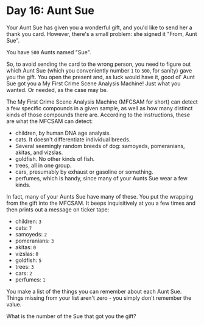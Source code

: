 # Day 16: Aunt Sue

Your Aunt Sue has given you a wonderful gift, and you'd like to send her a
thank you card. However, there's a small problem: she signed it "From, Aunt Sue".

You have `500` Aunts named "Sue".

So, to avoid sending the card to the wrong person, you need to figure out which
Aunt Sue (which you conveniently number `1` to `500`, for sanity) gave you the
gift. You open the present and, as luck would have it, good ol' Aunt Sue got
you a My First Crime Scene Analysis Machine! Just what you wanted. Or needed,
as the case may be.

The My First Crime Scene Analysis Machine (MFCSAM for short) can detect a few
specific compounds in a given sample, as well as how many distinct kinds of
those compounds there are. According to the instructions, these are what the
MFCSAM can detect:

* children, by human DNA age analysis.
* cats. It doesn't differentiate individual breeds.
* Several seemingly random breeds of dog: samoyeds, pomeranians, akitas, and vizslas.
* goldfish. No other kinds of fish.
* trees, all in one group.
* cars, presumably by exhaust or gasoline or something.
* perfumes, which is handy, since many of your Aunts Sue wear a few kinds.

In fact, many of your Aunts Sue have many of these. You put the wrapping from
the gift into the MFCSAM. It beeps inquisitively at you a few times and then
prints out a message on ticker tape:

* children: `3`
* cats: `7`
* samoyeds: `2`
* pomeranians: `3`
* akitas: `0`
* vizslas: `0`
* goldfish: `5`
* trees: `3`
* cars: `2`
* perfumes: `1`

You make a list of the things you can remember about each Aunt Sue. Things
missing from your list aren't zero - you simply don't remember the value.

What is the number of the Sue that got you the gift?
